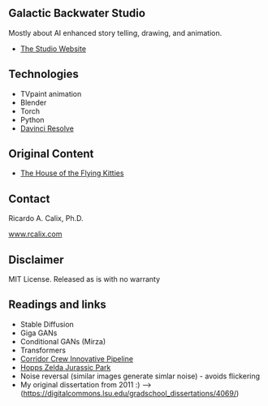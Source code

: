 ## Galactic Backwater Studio

Mostly about AI enhanced story telling, drawing, and animation. 

* [The Studio Website](https://www.galacticbackwater.com)

## Technologies

* TVpaint animation
* Blender
* Torch
* Python
* [Davinci Resolve](https://www.blackmagicdesign.com/products/davinciresolve)

## Original Content

* [The House of the Flying Kitties](https://www.amazon.com/House-Flying-Kitties-Cid-Bubbles/dp/1542585996/ref=sr_1_1?crid=2HD2CFESQ2QP3&keywords=the+house+of+the+flying+kitties&qid=1679038050&sprefix=the+house+of+the+flying+kitties%2Caps%2C101&sr=8-1)


## Contact

Ricardo A. Calix, Ph.D.

www.rcalix.com

## Disclaimer

MIT License. Released as is with no warranty

## Readings and links

* Stable Diffusion
* Giga GANs
* Conditional GANs (Mirza)
* Transformers
* [Corridor Crew Innovative Pipeline](https://www.youtube.com/watch?v=_9LX9HSQkWo&t=0s)
* [Hopps Zelda Jurassic Park](https://www.youtube.com/watch?v=pkEQAKmDMa8)
* Noise reversal (similar images generate simlar noise) - avoids flickering
* My original dissertation from 2011 :) --> (https://digitalcommons.lsu.edu/gradschool_dissertations/4069/)


